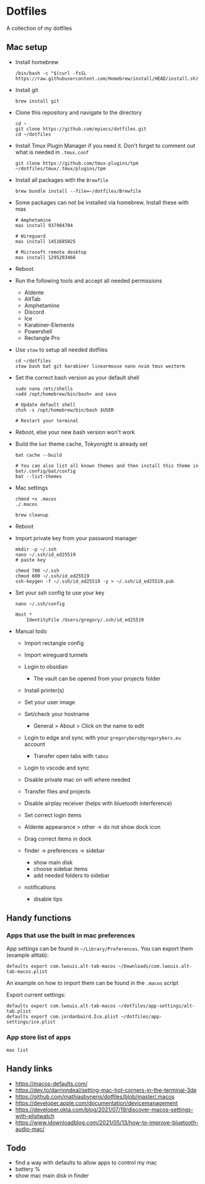 # Dotfiles

A collection of my dotfiles

## Mac setup

- Install homebrew

    ```
    /bin/bash -c "$(curl -fsSL https://raw.githubusercontent.com/Homebrew/install/HEAD/install.sh)"
    ```

- Install git

    ```
    brew install git
    ```

- Clone this repository and navigate to the directory

    ```
    cd ~
    git clone https://github.com/epiecs/dotfiles.git
    cd ~/dotfiles
    ```

- Install Tmux Plugin Manager if you need it. Don't forget to comment out what is needed in `.tmux.conf`

    ```
    git clone https://github.com/tmux-plugins/tpm ~/dotfiles/tmux/.tmux/plugins/tpm
    ```

- Install all packages with the `Brewfile`

    ```
    brew bundle install --file=~/dotfiles/Brewfile
    ```

- Some packages can not be installed via homebrew. Install these with mas

    ```
    # Amphetamine
    mas install 937984704

    # Wireguard
    mas install 1451685025

    # Microsoft remote desktop
    mas install 1295203466
    ```

- Reboot

- Run the following tools and accept all needed permissions
    - Aldente
    - AltTab
    - Amphetamine
    - Discord
    - Ice
    - Karabiner-Elements
    - Powershell
    - Rectangle Pro

- Use `stow` to setup all needed dotfiles

    ```
    cd ~/dotfiles
    stow bash bat git karabiner linearmouse nano nvim tmux wezterm
    ```

- Set the correct bash version as your default shell

    ```
    sudo nano /etc/shells
    <add /opt/homebrew/bin/bash> and save

    # Update default shell
    chsh -s /opt/homebrew/bin/bash $USER

    # Restart your terminal
    ```

- Reboot, else your new bash version won't work

- Build the `bat` theme cache, Tokyonight is already set

    ```
    bat cache --build

    # You can also list all known themes and then install this theme in bat/.config/bat/config
    bat --list-themes 
    ```

- Mac settings

    ```
    chmod +x .macos
    ./.macos

    brew cleanup
    ```

- Reboot

- Import private key from your password manager

    ```
    mkdir -p ~/.ssh
    nano ~/.ssh/id_ed25519
    # paste key

    chmod 700 ~/.ssh
    chmod 600 ~/.ssh/id_ed25519
    ssh-keygen -f ~/.ssh/id_ed25519 -y > ~/.ssh/id_ed25519.pub
    ```

- Set your ssh config to use your key

    ```
    nano ~/.ssh/config

    Host *
        IdentityFile /Users/gregory/.ssh/id_ed25519
    ```

- Manual todo

    - Import rectangle config
    - Import wireguard tunnels
    - Login to obsidian
        - The vault can be opened from your projects folder
    - Install printer(s)

    - Set your user image
    - Set/check your hostname
        - General > About > Click on the name to edit

    - Login to edge and sync with your `gregorybers@gregorybers.eu` account
        - Transfer open tabs with `tabox`
    - Login to vscode and sync
    - Disable private mac on wifi where needed
    - Transfer files and projects

    - Disable airplay receiver (helps with bluetooth interference)

    - Set correct login items
    - Aldente appearance > other -> do not show dock icon
    - Drag correct items in dock
    - finder -> preferences -> sidebar 
        - show main disk
        - choose sidebar items
        - add needed folders to sidebar
    - notifications
        - disable tips


## Handy functions

### Apps that use the built in mac preferences

App settings can be found in `~/Library/Preferences`. You can export them (example alttab):

```
defaults export com.lwouis.alt-tab-macos ~/Downloads/com.lwouis.alt-tab-macos.plist
```

An example on how to import them can be found in the `.macos` script

Export current settings:

```
defaults export com.lwouis.alt-tab-macos ~/dotfiles/app-settings/alt-tab.plist
defaults export com.jordanbaird.Ice.plist ~/dotfiles/app-settings/ice.plist
```

### App store list of apps

`mas list`

## Handy links

- https://macos-defaults.com/
- https://dev.to/darrinndeal/setting-mac-hot-corners-in-the-terminal-3de
- https://github.com/mathiasbynens/dotfiles/blob/master/.macos
- https://developer.apple.com/documentation/devicemanagement
- https://developer.okta.com/blog/2021/07/19/discover-macos-settings-with-plistwatch
- https://www.idownloadblog.com/2021/05/13/how-to-improve-bluetooth-audio-mac/

## Todo

- find a way with defaults to allow apps to control my mac
- battery %
- show mac main disk in finder
